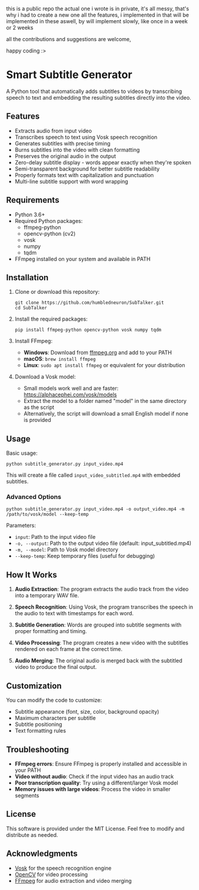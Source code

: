 this is a public repo the actual one i wrote is in private, it's all messy, that's why i had to create a new one all the features, i implemented in that will be implemented in these aswell, by will implement slowly, like once in a week or 2 weeks

all the contributions and suggestions are welcome, 

happy coding :>

# Smart Subtitle Generator

A Python tool that automatically adds subtitles to videos by transcribing speech to text and embedding the resulting subtitles directly into the video.

## Features

- Extracts audio from input video
- Transcribes speech to text using Vosk speech recognition
- Generates subtitles with precise timing
- Burns subtitles into the video with clean formatting
- Preserves the original audio in the output
- Zero-delay subtitle display - words appear exactly when they're spoken
- Semi-transparent background for better subtitle readability
- Properly formats text with capitalization and punctuation
- Multi-line subtitle support with word wrapping

## Requirements

- Python 3.6+
- Required Python packages:
  - ffmpeg-python
  - opencv-python (cv2)
  - vosk
  - numpy
  - tqdm
- FFmpeg installed on your system and available in PATH

## Installation

1. Clone or download this repository:
   ```
   git clone https://github.com/humbledneuron/SubTalker.git
   cd SubTalker
   ```

2. Install the required packages:
   ```
   pip install ffmpeg-python opencv-python vosk numpy tqdm
   ```

3. Install FFmpeg:
   - **Windows**: Download from [ffmpeg.org](https://ffmpeg.org/download.html) and add to your PATH
   - **macOS**: `brew install ffmpeg`
   - **Linux**: `sudo apt install ffmpeg` or equivalent for your distribution

4. Download a Vosk model:
   - Small models work well and are faster: https://alphacephei.com/vosk/models
   - Extract the model to a folder named "model" in the same directory as the script
   - Alternatively, the script will download a small English model if none is provided

## Usage

Basic usage:

```
python subtitle_generator.py input_video.mp4
```

This will create a file called `input_video_subtitled.mp4` with embedded subtitles.

### Advanced Options

```
python subtitle_generator.py input_video.mp4 -o output_video.mp4 -m /path/to/vosk/model --keep-temp
```

Parameters:
- `input`: Path to the input video file
- `-o, --output`: Path to the output video file (default: input_subtitled.mp4)
- `-m, --model`: Path to Vosk model directory
- `--keep-temp`: Keep temporary files (useful for debugging)

## How It Works

1. **Audio Extraction**: The program extracts the audio track from the video into a temporary WAV file.

2. **Speech Recognition**: Using Vosk, the program transcribes the speech in the audio to text with timestamps for each word.

3. **Subtitle Generation**: Words are grouped into subtitle segments with proper formatting and timing.

4. **Video Processing**: The program creates a new video with the subtitles rendered on each frame at the correct time.

5. **Audio Merging**: The original audio is merged back with the subtitled video to produce the final output.

## Customization

You can modify the code to customize:
- Subtitle appearance (font, size, color, background opacity)
- Maximum characters per subtitle
- Subtitle positioning
- Text formatting rules

## Troubleshooting

- **FFmpeg errors**: Ensure FFmpeg is properly installed and accessible in your PATH
- **Video without audio**: Check if the input video has an audio track
- **Poor transcription quality**: Try using a different/larger Vosk model
- **Memory issues with large videos**: Process the video in smaller segments

## License

This software is provided under the MIT License. Feel free to modify and distribute as needed.

## Acknowledgments

- [Vosk](https://alphacephei.com/vosk/) for the speech recognition engine
- [OpenCV](https://opencv.org/) for video processing
- [FFmpeg](https://ffmpeg.org/) for audio extraction and video merging